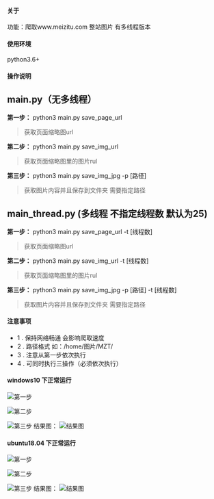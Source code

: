 #### 关于
功能：爬取www.meizitu.com 整站图片
有多线程版本

#### 使用环境

python3.6+

#### 操作说明
main.py（无多线程）
-------------------
**第一步：**
python3 main.py save_page_url
> 获取页面缩略图url

**第二步：**
python3 main.py save_img_url
> 获取页面缩略图里的图片rul

**第三步：**
python3 main.py save_img_jpg -p [路径]
> 获取图片内容并且保存到文件夹 需要指定路径



**main_thread.py (多线程 不指定线程数 默认为25)**
---------------------
**第一步：**
python3 main.py save_page_url -t [线程数]
> 获取页面缩略图url

**第二步：**
python3 main.py save_img_url -t [线程数]
> 获取页面缩略图里的图片rul

**第三步：**
python3 main.py save_img_jpg -p [路径] -t [线程数]
> 获取图片内容并且保存到文件夹 需要指定路径


#### 注意事项
- 1 . 保持网络畅通 会影响爬取速度
- 2 . 路径格式  如：/home/图片/MZT/
- 3 . 注意从第一步依次执行
- 4 . 可同时执行三操作（必须依次执行）


#### windows10 下正常运行

![第一步](http://qiniu.tencentwl.cn/%5Bwindows%5D%E7%AC%AC%E4%B8%80%E6%AD%A5.png)

![第二步](http://qiniu.tencentwl.cn/%5Bwindwos%5D%E7%AC%AC%E4%BA%8C%E6%AD%A5.png)

![第三步](http://qiniu.tencentwl.cn/%5Bwindows%5D%E7%AC%AC%E4%B8%89%E6%AD%A5.png)
结果图：
![结果图](http://qiniu.tencentwl.cn/%5Bwindows%5D%E7%BB%93%E6%9E%9C%E5%9B%BE.png)

#### ubuntu18.04 下正常运行

![第一步](http://qiniu.tencentwl.cn/[ubuntu]第一步.png)

![第二步](http://qiniu.tencentwl.cn/[ubuntu]第二步.png)

![第三步](http://qiniu.tencentwl.cn/[ubuntu]第三步.png)
结果图：
![结果图](http://qiniu.tencentwl.cn/[ubuntu]结果图.png)


